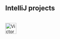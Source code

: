 ## IntelliJ projects

<div style="display: inline_block"><br>
  <img align="center" alt="Victor-intellij" height="35" width="35" src="https://cdn.jsdelivr.net/gh/devicons/devicon@latest/icons/intellij/intellij-original.svg">  
</div
